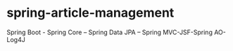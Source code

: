 # spring-article-management
 Spring Boot - Spring Core – Spring Data JPA – Spring MVC-JSF-Spring AO-Log4J
